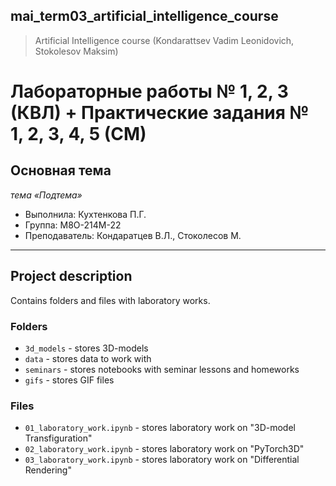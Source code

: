 ## mai_term03_artificial_intelligence_course
> Artificial Intelligence course (Kondarattsev Vadim Leonidovich, Stokolesov Maksim)


# Лабораторные работы № 1, 2, 3 (КВЛ) + Практические задания № 1, 2, 3, 4, 5 (СМ) 

## Основная тема
*тема «Подтема»*

* Выполнила: Кухтенкова П.Г.
* Группа: M8O-214M-22
* Преподаватель: Кондаратцев В.Л., Стоколесов М.

---

## Project description

Contains folders and files with laboratory works.


### Folders

* `3d_models` - stores 3D-models
* `data` - stores data to work with
* `seminars` - stores notebooks with seminar lessons and homeworks
* `gifs` - stores GIF files 


### Files
* `01_laboratory_work.ipynb` - stores laboratory work on "3D-model Transfiguration"
* `02_laboratory_work.ipynb` - stores laboratory work on "PyTorch3D"
* `03_laboratory_work.ipynb` - stores laboratory work on "Differential Rendering"
